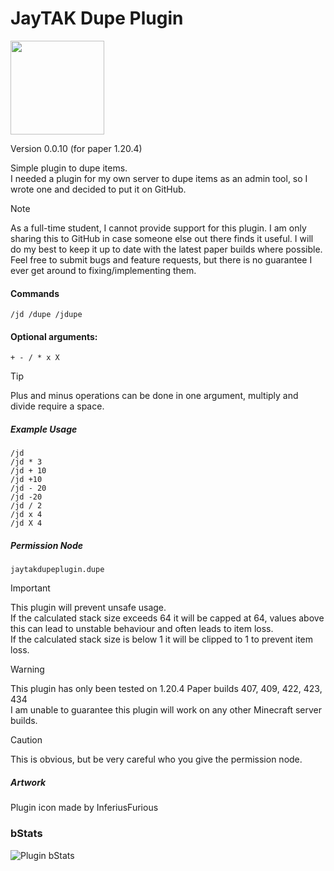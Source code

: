 # JayTAK Dupe Plugin

<img src="https://cdn.modrinth.com/data/6GmjexmT/763a3a8415fa91d680f8d2fee47a58d0210ff097.png" width="150">

Version 0.0.10 (for paper 1.20.4)

Simple plugin to dupe items.<br>
I needed a plugin for my own server to dupe items as an admin tool, so I wrote one and decided to put it on GitHub.

>[!NOTE]
> As a full-time student, I cannot provide support for this plugin. I am only sharing this to GitHub in case someone else out there finds it useful. I will do my best to keep it up to date with the latest paper builds where possible.<br>
>Feel free to submit bugs and feature requests, but there is no guarantee I ever get around to fixing/implementing them.

#### Commands
`/jd /dupe /jdupe`

#### Optional arguments:
`+ - / * x X`

> [!TIP]
> Plus and minus operations can be done in one argument, multiply and divide require a space.

##### Example Usage
```
/jd
/jd * 3
/jd + 10
/jd +10
/jd - 20
/jd -20
/jd / 2
/jd x 4
/jd X 4
```

##### Permission Node
`jaytakdupeplugin.dupe`

> [!IMPORTANT]
> This plugin will prevent unsafe usage.<br>
> If the calculated stack size exceeds 64 it will be capped at 64, values above this can lead to unstable behaviour and often leads to item loss.<br>
> If the calculated stack size is below 1 it will be clipped to 1 to prevent item loss.

> [!WARNING]
> This plugin has only been tested on 1.20.4 Paper builds 407, 409, 422, 423, 434<br>
> I am unable to guarantee this plugin will work on any other Minecraft server builds.

> [!CAUTION]
> This is obvious, but be very careful who you give the permission node.


##### Artwork
Plugin icon made by InferiusFurious

### bStats

![Plugin bStats](https://bstats.org/signatures/bukkit/JayTAK%20Dupe%20Plugin.svg)
